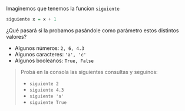 Imaginemos que tenemos la funcion `siguiente`

```haskell
siguiente x = x + 1
```

¿Qué pasará si la probamos pasándole como parámetro estos distintos valores?

* Algunos números: `2, 6, 4.3`
* Algunos caracteres: `'a', 'c'`
* Algunos booleanos: `True, False`
 
> Probá en la consola las siguientes consultas y seguínos:
> 
> * `siguiente 2`
> * `siguiente 4.3`
> * `siguiente 'a'`
> * `siguiente True`
